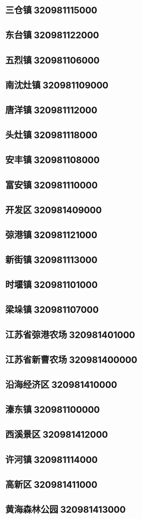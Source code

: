 # 三仓镇 320981115000
# 东台镇 320981122000
# 五烈镇 320981106000
# 南沈灶镇 320981109000
# 唐洋镇 320981112000
# 头灶镇 320981118000
# 安丰镇 320981108000
# 富安镇 320981110000
# 开发区 320981409000
# 弶港镇 320981121000
# 新街镇 320981113000
# 时堰镇 320981101000
# 梁垛镇 320981107000
# 江苏省弶港农场 320981401000
# 江苏省新曹农场 320981400000
# 沿海经济区 320981410000
# 溱东镇 320981100000
# 西溪景区 320981412000
# 许河镇 320981114000
# 高新区 320981411000
# 黄海森林公园 320981413000
